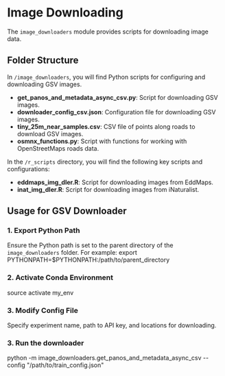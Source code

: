 # Image Downloading

The `image_downloaders` module provides scripts for downloading image data.

## Folder Structure

In `/image_downloaders`, you will find Python scripts for configuring and downloading GSV images.

- **get_panos_and_metadata_async_csv.py**: Script for downloading GSV images.
- **downloader_config_csv.json**: Configuration file for downloading GSV images.
- **tiny_25m_near_samples.csv**: CSV file of points along roads to download GSV images.
- **osmnx_functions.py**: Script with functions for working with OpenStreetMaps roads data.

In the `/r_scripts` directory, you will find the following key scripts and configurations:

- **eddmaps_img_dler.R**: Script for downloading images from EddMaps.
- **inat_img_dler.R**: Script for downloading images from iNaturalist.

## Usage for GSV Downloader

### 1. Export Python Path
Ensure the Python path is set to the parent directory of the `image_downloaders` folder. For example:
export PYTHONPATH=$PYTHONPATH:/path/to/parent_directory

### 2. Activate Conda Environment
source activate my_env

### 3. Modify Config File
Specify experiment name, path to API key, and locations for downloading.

### 3. Run the downloader
python -m image_downloaders.get_panos_and_metadata_async_csv --config "/path/to/train_config.json"
